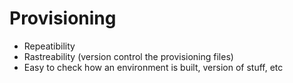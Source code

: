 Provisioning
===

- Repeatibility
- Rastreability (version control the provisioning files)
- Easy to check how an environment is built, version of stuff, etc
